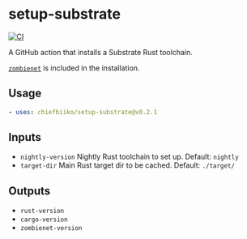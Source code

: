 # setup-substrate

[![CI](https://github.com/chiefbiiko/setup-substrate/workflows/ci/badge.svg)](https://github.com/chiefbiiko/setup-substrate/actions)

A GitHub action that installs a Substrate Rust toolchain.

[`zombienet`](https://github.com/paritytech/zombienet) is included in the installation.

## Usage

```yml
- uses: chiefbiiko/setup-substrate@v0.2.1
```

## Inputs

+ `nightly-version` Nightly Rust toolchain to set up. Default: `nightly`
+ `target-dir` Main Rust target dir to be cached. Default: `./target/`

## Outputs

+ `rust-version`
+ `cargo-version`
+ `zombienet-version`